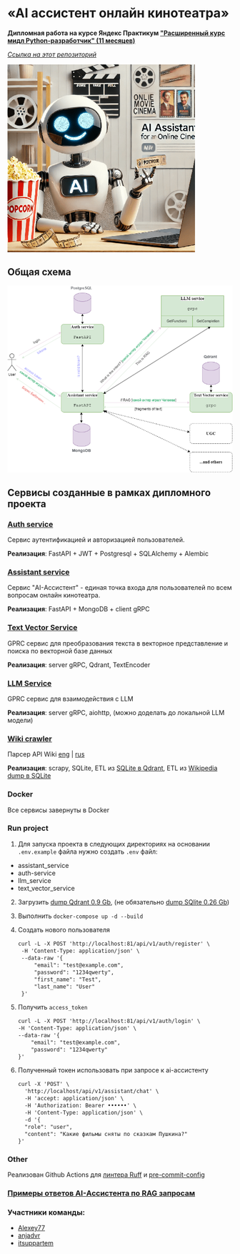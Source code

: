 # «AI ассистент онлайн кинотеатра» 
__Дипломная работа на курсе Яндекс Практикум ["Расширенный курс мидл Python-разработчик" (11 месяцев)](https://practicum.yandex.ru/middle-python/)__

[_Ссылка на этот репозиторий_](https://github.com/Alexey77/graduate_work)

[![Cover](cover.png)](https://github.com/Alexey77/graduate_work/raw/main/cover.png)

## Общая схема

[![Scheme](scheme.png)](https://github.com/Alexey77/graduate_work/raw/main/cover.png)

## Сервисы созданные в рамках дипломного проекта

### [Auth service](https://github.com/Alexey77/graduate_work/tree/main/auth-service)

Сервис аутентификацией и авторизацией пользователей.

**Реализация**: FastAPI + JWT + Postgresql + SQLAlchemy + Alembic 

### [Assistant service](https://github.com/Alexey77/graduate_work/tree/main/assistant_service)

Сервис "AI-Ассистент" - единая точка входа для пользователей по всем вопросам онлайн кинотеатра.

**Реализация**: FastAPI + MongoDB + client gRPC

### [Text Vector Service](https://github.com/Alexey77/graduate_work/tree/main/text_vector_service)

GPRC сервис для преобразования текста в векторное представление и поиска по векторной базе данных

**Реализация**: server gRPC, Qdrant, TextEncoder

### [LLM Service](https://github.com/Alexey77/graduate_work/tree/main/llm_service)

GPRC сервис для взаимодействия с LLM

**Реализация**: server gRPC, aiohttp, (можно доделать до локальной LLM модели)

### [Wiki crawler](https://github.com/Alexey77/graduate_work/tree/main/wiki-scrapy-api-crawler)

Парсер API Wiki [eng](https://www.mediawiki.org/wiki/API) | [rus](https://www.mediawiki.org/wiki/API/ru)

**Реализация**: scrapy, SQLite, ETL из [SQLite в Qdrant](https://github.com/Alexey77/graduate_work/blob/main/text_vector_service/src/etl_wiki/run_etl_wiki.py), ETL из [Wikipedia dump в SQLite](https://github.com/Alexey77/graduate_work/blob/main/text_vector_service/src/etl_wiki/from_dump_to_sqlite.py)  

### Docker

Все сервисы завернуты в Docker


### Run project

1. Для запуска проекта в следующих директориях на основании `.env.example` файла нужно создать `.env` файл:

- assistant_service
- auth-service
- llm_service
- text_vector_service

2. Загрузить [dump Qdrant 0.9 Gb](https://storage.yandexcloud.net/yandex-practicum/docs-206350992826913-2024-11-17-17-31-15.7z), (не обязательно [dump SQlite 0.26 Gb](https://storage.yandexcloud.net/yandex-practicum/wiki_pages.7z)) 
3. Выполнить `docker-compose up -d --build`
4. Создать нового пользователя
   ```
   curl -L -X POST 'http://localhost:81/api/v1/auth/register' \
    -H 'Content-Type: application/json' \
    --data-raw '{
        "email": "test@example.com",
        "password": "1234qwerty",
        "first_name": "Test",
        "last_name": "User"
    }'
   ```
   
5. Получить `access_token`
    ```
    curl -L -X POST 'http://localhost:81/api/v1/auth/login' \
    -H 'Content-Type: application/json' \
    --data-raw '{
        "email": "test@example.com",
        "password": "1234qwerty"
    }'
    ```
6. Полученный токен использовать при запросе к ai-ассистенту
    ```
   curl -X 'POST' \
      'http://localhost/api/v1/assistant/chat' \
      -H 'accept: application/json' \
      -H 'Authorization: Bearer ••••••' \
      -H 'Content-Type: application/json' \
      -d '{
      "role": "user",
      "content": "Какие фильмы сняты по сказкам Пушкина?"
    }'
    ```

### Other

Реализован Github Actions для [линтера Ruff](https://github.com/Alexey77/graduate_work/blob/main/.github/workflows/lint.yml) и [pre-commit-config](https://github.com/Alexey77/graduate_work/blob/main/.pre-commit-config.yaml)  

### [Примеры ответов AI-Ассистента по RAG запросам](https://github.com/Alexey77/graduate_work/blob/main/docs/response.md)


### Участники команды:

* [Alexey77](https://github.com/Alexey77)
* [anjadvr](https://github.com/anjadvr)
* [itsuppartem](https://github.com/itsuppartem)
